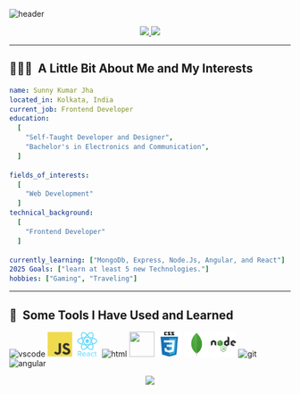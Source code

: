 ![header](https://capsule-render.vercel.app/api?type=waving&color=auto&height=300&section=header&text=Sunny%20Kumar%20Jha&fontSize=90)



<p align="center">
<a href="https://jhasunny.netlify.app/">
  <img height="50" src="https://user-images.githubusercontent.com/46517096/166972883-f5f1d88c-0246-4374-88ac-ded0f2cf0699.png"/>
</a>

<a href="https://www.linkedin.com/in/sunny-kumar-jha-56474618b/">
  <img height="50" src="https://user-images.githubusercontent.com/46517096/166973395-19676cd8-f8ec-4abf-83ff-da8243505b82.png"/>
</a>

---

<h2> 👨🏻‍💻 &nbsp;A Little Bit About Me and My Interests</h2>

```yaml
name: Sunny Kumar Jha
located_in: Kolkata, India
current_job: Frontend Developer
education:
  [
    "Self-Taught Developer and Designer",
    "Bachelor's in Electronics and Communication",
  ]

fields_of_interests:
  [
    "Web Development"
  ]
technical_background:
  [
    "Frontend Developer"
  ]
  
currently_learning: ["MongoDb, Express, Node.Js, Angular, and React"]
2025 Goals: ["learn at least 5 new Technologies."]
hobbies: ["Gaming", "Traveling"]
```
  
---  

<h2> 🚀 &nbsp;Some Tools I Have Used and Learned</h2>
<p align="left">
<img src="https://cdn.jsdelivr.net/gh/devicons/devicon/icons/vscode/vscode-original.svg" alt="vscode" width="45" height="45"/>
<img src="https://raw.githubusercontent.com/devicons/devicon/master/icons/javascript/javascript-original.svg" alt="javascript" width="45" height="45" />
<img src="https://raw.githubusercontent.com/devicons/devicon/master/icons/react/react-original-wordmark.svg" alt="react" width="45" height="45" />

<img src="https://cdn.jsdelivr.net/gh/devicons/devicon/icons/html5/html5-original.svg" alt="html" width="45" height="45"/>
<img src="https://cdn.jsdelivr.net/gh/devicons/devicon@latest/icons/bootstrap/bootstrap-original-wordmark.svg" width="45" height="45" />
<img src="https://raw.githubusercontent.com/devicons/devicon/master/icons/css3/css3-original-wordmark.svg" alt="css3" width="45" height="45" />
<img src="https://raw.githubusercontent.com/devicons/devicon/master/icons/mongodb/mongodb-original.svg" alt="mongodb" width="45" height="45" />

<img src="https://raw.githubusercontent.com/devicons/devicon/master/icons/nodejs/nodejs-original-wordmark.svg" alt="nodejs" width="45" height="45" />
  
<img src="https://cdn.jsdelivr.net/gh/devicons/devicon/icons/git/git-original.svg" alt="git" width="45" height="45"/>

<img src="https://cdn.jsdelivr.net/gh/devicons/devicon/icons/angularjs/angularjs-original.svg" alt="angular" width="45" height="45"/>



</p>

<p align="center">
  <img src="https://capsule-render.vercel.app/api?type=waving&color=gradient&height=100&section=footer"/>
</p>

